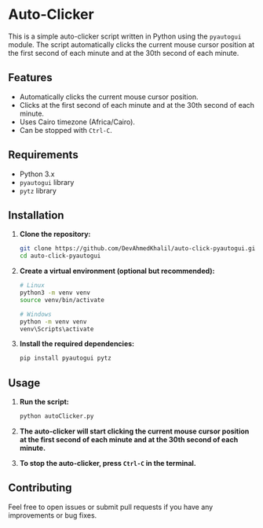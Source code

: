 # Auto-Clicker

This is a simple auto-clicker script written in Python using the `pyautogui` module. The script automatically clicks the current mouse cursor position at the first second of each minute and at the 30th second of each minute.

## Features

- Automatically clicks the current mouse cursor position.
- Clicks at the first second of each minute and at the 30th second of each minute.
- Uses Cairo timezone (Africa/Cairo).
- Can be stopped with `Ctrl-C`.

## Requirements

- Python 3.x
- `pyautogui` library
- `pytz` library

## Installation

1. **Clone the repository:**
    ```sh
    git clone https://github.com/DevAhmedKhalil/auto-click-pyautogui.git
    cd auto-click-pyautogui
    ```

2. **Create a virtual environment (optional but recommended):**
    ```sh
    # Linux
    python3 -m venv venv
    source venv/bin/activate
    ```
    ```sh
    # Windows
    python -m venv venv
    venv\Scripts\activate
    ```

3. **Install the required dependencies:**
    ```sh
    pip install pyautogui pytz
    ```

## Usage

1. **Run the script:**
    ```sh
    python autoClicker.py
    ```

2. **The auto-clicker will start clicking the current mouse cursor position at the first second of each minute and at the 30th second of each minute.**

3. **To stop the auto-clicker, press `Ctrl-C` in the terminal.**

## Contributing

Feel free to open issues or submit pull requests if you have any improvements or bug fixes.
